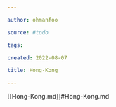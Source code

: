 ```yaml
---

author: ohmanfoo

source: #todo

tags: 

created: 2022-08-07

title: Hong-Kong

---
```

[[Hong-Kong.md]]#Hong-Kong.md